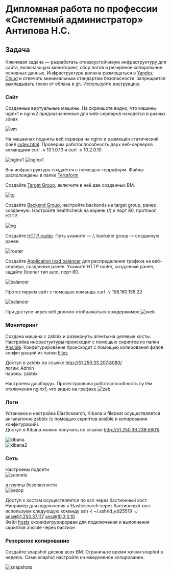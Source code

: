 
#  Дипломная работа по профессии «Системный администратор» Антипова Н.С.

## Задача
Ключевая задача — разработать отказоустойчивую инфраструктуру для сайта, включающую мониторинг, сбор логов и резервное копирование основных данных. Инфраструктура должна размещаться в [Yandex Cloud](https://cloud.yandex.com/) и отвечать минимальным стандартам безопасности: запрещается выкладывать токен от облака в git. Используйте [инструкцию](https://cloud.yandex.ru/docs/tutorials/infrastructure-management/terraform-quickstart#get-credentials).


### Сайт
Созданные виртуальные машины. На скриншоте видно, что машины nginx1 и nginx2 предназначенные для web-серверов находятся в разных зонах

![vm](https://github.com/NikolayAntipov/Diplom-ans/blob/diplom-zabbix/IMG/vm.jpg)

На машаинах подняты веб сервера на nginx и размещён статический файл [index.html](https://github.com/NikolayAntipov/Diplom-ans/blob/diplom-zabbix/Ansible/index.html). Проверим работоспособность двух веб-серверов командами curl -v  10.1.0.10 и curl -v  10.2.0.10

![nginx1](https://github.com/NikolayAntipov/Diplom-ans/blob/diplom-zabbix/IMG/nginx1.jpg)
![nginx1](https://github.com/NikolayAntipov/Diplom-ans/blob/diplom-zabbix/IMG/nginx2.jpg)

Вся инфраструктура создаётся с помощью терраформ. Файлы располождены в папке [Terraform](https://github.com/NikolayAntipov/Diplom-ans/tree/diplom-zabbix/Terraform)

Создайте [Target Group](https://cloud.yandex.com/docs/application-load-balancer/concepts/target-group), включите в неё две созданных ВМ.

![tg](https://github.com/NikolayAntipov/Diplom-ans/blob/diplom-zabbix/IMG/target_group.jpg)

Создайте [Backend Group](https://cloud.yandex.com/docs/application-load-balancer/concepts/backend-group), настройте backends на target group, ранее созданную. Настройте healthcheck на корень (/) и порт 80, протокол HTTP.

![bg](https://github.com/NikolayAntipov/Diplom-ans/blob/diplom-zabbix/IMG/backand_group.jpg)

Создайте [HTTP router](https://cloud.yandex.com/docs/application-load-balancer/concepts/http-router). Путь укажите — /, backend group — созданную ранее.

![router](https://github.com/NikolayAntipov/Diplom-ans/blob/diplom-zabbix/IMG/http_router.jpg)

Создайте [Application load balancer](https://cloud.yandex.com/en/docs/application-load-balancer/) для распределения трафика на веб-сервера, созданные ранее. Укажите HTTP router, созданный ранее, задайте listener тип auto, порт 80.

![balancer](https://github.com/NikolayAntipov/Diplom-ans/blob/diplom-zabbix/IMG/balancer.jpg)

Протестируем сайт с помощью команды  curl -v 158.160.138.22

![balancer](https://github.com/NikolayAntipov/Diplom-ans/blob/diplom-zabbix/IMG/test_load_balancer.jpg)

При доступе через веб должно отображаться сождержимое
![web](https://github.com/NikolayAntipov/Diplom-ans/blob/diplom-zabbix/IMG/web.jpg)

### Мониторинг
Создана машина с zabbix и развернуты агенты на целевые хосты. Настройка инфрастуктуры происходит с помощью скриптов из папки [Ansible](https://github.com/NikolayAntipov/Diplom-ans/tree/diplom-zabbix/Ansible).
Конфигурирование происходит с помощью копирования фалов конфигураций из папки [Files](https://github.com/NikolayAntipov/Diplom-ans/tree/diplom-zabbix/Ansible/files)

Доступ в zabbix по ссылке http://51.250.33.207:8080/  
логин: Admin  
пароль: zabbix  

Настроены дашборды. Протестррована работоспособность путём отключения nginx1, что видно на графике
![zab](https://github.com/NikolayAntipov/Diplom-ans/blob/diplom-zabbix/IMG/zabbix.JPG)

### Логи
Установка и настройка Elasticsearch, Kibana и filebeat осуществляется ангалагично zabbix (с помощью скриптов ansible и копирования конфигураций).  
Доступ в Kibana можно получить по ссылке http://51.250.36.238:5601/

![kibana](https://github.com/NikolayAntipov/Diplom-ans/blob/diplom-zabbix/IMG/kibana.JPG)  
![kibana2](https://github.com/NikolayAntipov/Diplom-ans/blob/diplom-zabbix/IMG/kibana2.JPG)

### Сеть
Настроены подсети  
![subnets](https://github.com/NikolayAntipov/Diplom-ans/blob/diplom-zabbix/IMG/subnets.jpg)

и группы безопасности  
![bezop](https://github.com/NikolayAntipov/Diplom-ans/blob/diplom-zabbix/IMG/groups_bezop.jpg)  

Доступ к хостам осуществляется по ssh через бастионный хост.  
Например для подлючения к Elasticsearch через бастионный хост используем следующую команду ssh -i ~/.ssh/id_ed25519 -J ans@51.250.37.117 ans@10.3.0.10  
Файл [hosts](https://github.com/NikolayAntipov/Diplom-ans/blob/diplom-zabbix/Ansible/hosts) сконифигрурирорван для подключения и выполнения скриптов ansible через бастион

### Резервное копирование
Создайте snapshot дисков всех ВМ. Ограничьте время жизни snaphot в неделю. Сами snaphot настройте на ежедневное копирование.

![snapshots](https://github.com/NikolayAntipov/Diplom-ans/blob/diplom-zabbix/IMG/snapshots.jpg)

